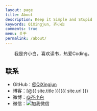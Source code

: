 ```yaml
---
layout: page
title: About
description: Keep it Simple and Stupid
keywords: QiXingjun, 齐小白
comments: true
menu: 关于
permalink: /about/
---
```


　　我是齐小白，喜欢读书，热爱Coding。

## 联系

* GitHub：[@QiXingjun](https://github.com/QiXingjun)
* 博客：[@{{ site.title }}]({{ site.url }})
* 微博：[@齐小白](http://weibo.com/henry2to2)
* 微信：![加我微信](https://qixingjun.tech/images/%E6%88%91%E7%9A%84%E5%BE%AE%E4%BF%A1.jpg)



